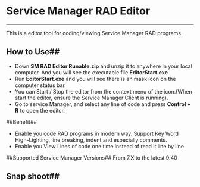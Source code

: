 # Service Manager RAD Editor #

----------

This is a editor tool for coding/viewing Service Manager RAD programs.

## How to Use##
- Down **SM RAD Editor Runable.zip** and unzip it to anywhere in your local computer. And you will see the executable file **EditorStart.exe** 
- Run **EditorStart.exe** and you will see there is an mask icon on the computer status bar.
- You can Start / Stop the editor from the context menu of the icon.(When start the editor, ensure the Service Manager Client is running).
- Go to service Manager, and select any line of code and press **Control + R** to open the editor.


##Benefit##
- Enable you code RAD programs in modern way. Support Key Word High-Lighting, line breaking, indent and especially comments.
- Enable you View Lines of code one time instead of read it line by line.


##Supported Service Manager Versions##
From 7.X to the latest 9.40


## Snap shoot##